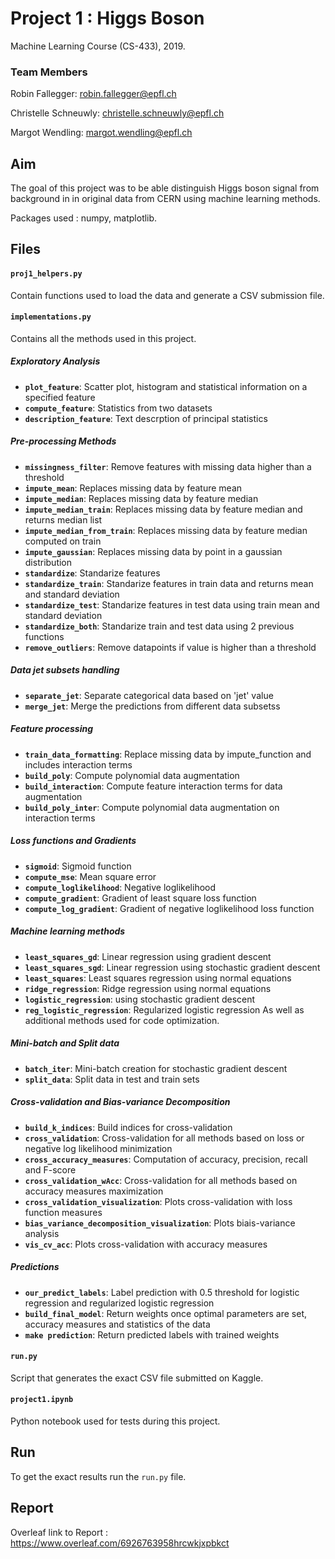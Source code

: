 # Project 1 : Higgs Boson
Machine Learning Course (CS-433), 2019.

### Team Members

Robin Fallegger: robin.fallegger@epfl.ch

Christelle Schneuwly: christelle.schneuwly@epfl.ch

Margot Wendling: margot.wendling@epfl.ch

## Aim
The goal of this project was to be able distinguish Higgs boson signal from background in in original data from CERN using machine learning methods. 

Packages used : numpy, matplotlib.

## Files
#### `proj1_helpers.py`
Contain functions used to load the data and generate a CSV submission file.

#### `implementations.py`
Contains all the methods used in this project.

##### Exploratory Analysis
- **`plot_feature`**: Scatter plot, histogram and statistical information on a specified feature
- **`compute_feature`**: Statistics from two datasets
- **`description_feature`**: Text descrption of principal statistics
##### Pre-processing Methods
- **`missingness_filter`**: Remove features with missing data higher than a threshold
- **`impute_mean`**: Replaces missing data by feature mean
- **`impute_median`**: Replaces missing data by feature median
- **`impute_median_train`**: Replaces missing data by feature median and returns median list
- **`impute_median_from_train`**: Replaces missing data by feature median computed on train
- **`impute_gaussian`**: Replaces missing data by point in a gaussian distribution 
- **`standardize`**: Standarize features
- **`standardize_train`**: Standarize features in train data and returns mean and standard deviation
- **`standardize_test`**: Standarize features in test data using train mean and standard deviation
- **`standardize_both`**: Standarize train and test data using 2 previous functions
- **`remove_outliers`**: Remove datapoints if value is higher than a threshold
##### Data jet subsets handling
- **`separate_jet`**: Separate categorical data  based on 'jet' value
- **`merge_jet`**: Merge the predictions from different data subsetss
##### Feature processing 
- **`train_data_formatting`**: Replace missing data by impute_function and includes interaction terms
- **`build_poly`**: Compute polynomial data augmentation
- **`build_interaction`**: Compute feature interaction terms for data augmentation
- **`build_poly_inter`**: Compute polynomial data augmentation on interaction terms
##### Loss functions and Gradients
- **`sigmoid`**: Sigmoid function 
- **`compute_mse`**: Mean square error
- **`compute_loglikelihood`**: Negative loglikelihood
- **`compute_gradient`**: Gradient of least square loss function
- **`compute_log_gradient`**: Gradient of negative loglikelihood loss function 
##### Machine learning methods
- **`least_squares_gd`**: Linear regression using gradient descent
- **`least_squares_sgd`**: Linear regression using stochastic gradient descent
- **`least_squares`**: Least squares regression using normal equations
- **`ridge_regression`**: Ridge regression using normal equations
- **`logistic_regression`**: using stochastic gradient descent
- **`reg_logistic_regression`**: Regularized logistic regression
As well as additional methods used for code optimization. 
##### Mini-batch and Split data
- **`batch_iter`**: Mini-batch creation for stochastic gradient descent
- **`split_data`**: Split data in test and train sets
##### Cross-validation and Bias-variance Decomposition
- **`build_k_indices`**: Build indices for cross-validation
- **`cross_validation`**: Cross-validation for all methods based on loss or negative log likelihood minimization
- **`cross_accuracy_measures`**: Computation of accuracy, precision, recall and F-score
- **`cross_validation_wAcc`**: Cross-validation for all methods based on accuracy measures maximization
- **`cross_validation_visualization`**: Plots cross-validation with loss function measures
- **`bias_variance_decomposition_visualization`**: Plots biais-variance analysis
- **`vis_cv_acc`**: Plots cross-validation with accuracy measures
##### Predictions
- **`our_predict_labels`**: Label prediction with 0.5 threshold for logistic regression and regularized logistic regression
- **`build_final_model`**: Return weights once optimal parameters are set, accuracy measures and statistics of the data
- **`make prediction`**: Return predicted labels with trained weights

#### `run.py`
Script that generates the exact CSV file submitted on Kaggle.

#### `project1.ipynb`
Python notebook used for tests during this project.

## Run
To get the exact results run the `run.py` file.

## Report
Overleaf link to Report : https://www.overleaf.com/6926763958hrcwkjxpbkct
